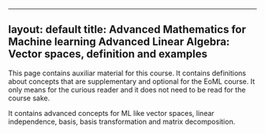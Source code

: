 
---
layout: default
title: Advanced Mathematics for Machine learning
Advanced Linear Algebra: Vector spaces, definition and examples
---

This page contains auxiliar material for this course. It contains definitions about concepts that are supplementary and optional for the EoML course. It only means for the curious reader and it does not need to be read for the course sake.

It contains advanced concepts for ML like vector spaces, linear independence, basis, basis transformation and matrix decomposition. 